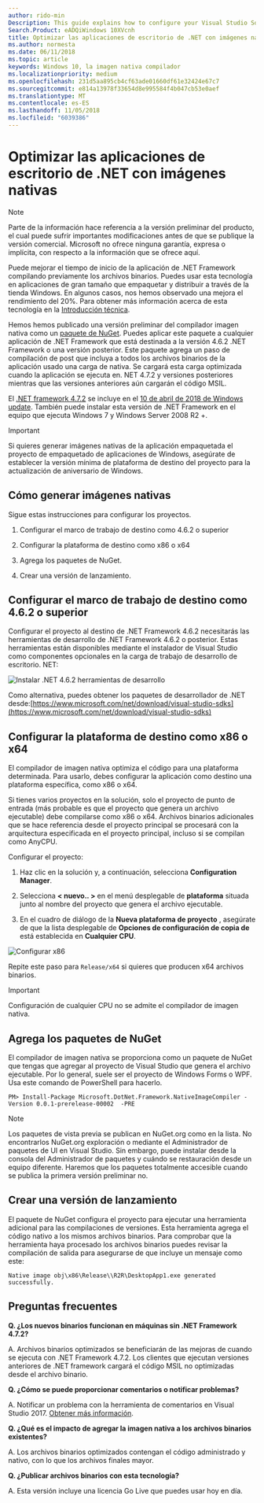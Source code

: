 ```yaml
---
author: rido-min
Description: This guide explains how to configure your Visual Studio Solution to optimize the application binaries with native images.
Search.Product: eADQiWindows 10XVcnh
title: Optimizar las aplicaciones de escritorio de .NET con imágenes nativas
ms.author: normesta
ms.date: 06/11/2018
ms.topic: article
keywords: Windows 10, la imagen nativa compilador
ms.localizationpriority: medium
ms.openlocfilehash: 231d5aa895cb4cf63ade01660df61e32424e67c7
ms.sourcegitcommit: e814a13978f33654d8e995584f4b047cb53e0aef
ms.translationtype: MT
ms.contentlocale: es-ES
ms.lasthandoff: 11/05/2018
ms.locfileid: "6039386"
---
```

# <a name="optimize-your-net-desktop-apps-with-native-images"></a>Optimizar las aplicaciones de escritorio de .NET con imágenes nativas

> [!NOTE]
> Parte de la información hace referencia a la versión preliminar del producto, el cual puede sufrir importantes modificaciones antes de que se publique la versión comercial. Microsoft no ofrece ninguna garantía, expresa o implícita, con respecto a la información que se ofrece aquí.

Puede mejorar el tiempo de inicio de la aplicación de .NET Framework compilando previamente los archivos binarios. Puedes usar esta tecnología en aplicaciones de gran tamaño que empaquetar y distribuir a través de la tienda Windows. En algunos casos, nos hemos observado una mejora el rendimiento del 20%. Para obtener más información acerca de esta tecnología en la [Introducción técnica](https://github.com/dotnet/coreclr/blob/master/Documentation/botr/readytorun-overview.md).

Hemos hemos publicado una versión preliminar del compilador imagen nativa como un [paquete de NuGet](https://www.nuget.org/packages/Microsoft.DotNet.Framework.NativeImageCompiler). Puedes aplicar este paquete a cualquier aplicación de .NET Framework que está destinada a la versión 4.6.2 .NET Framework o una versión posterior. Este paquete agrega un paso de compilación de post que incluya a todos los archivos binarios de la aplicación usado una carga de nativa. Se cargará esta carga optimizada cuando la aplicación se ejecuta en. NET 4.7.2 y versiones posteriores mientras que las versiones anteriores aún cargarán el código MSIL.

El [.NET framework 4.7.2](https://blogs.msdn.microsoft.com/dotnet/2018/04/30/announcing-the-net-framework-4-7-2/) se incluye en el [10 de abril de 2018 de Windows update](https://blogs.windows.com/windowsexperience/2018/04/30/how-to-get-the-windows-10-april-2018-update/). También puede instalar esta versión de .NET Framework en el equipo que ejecuta Windows 7 y Windows Server 2008 R2 +.

> [!IMPORTANT]
> Si quieres generar imágenes nativas de la aplicación empaquetada el proyecto de empaquetado de aplicaciones de Windows, asegúrate de establecer la versión mínima de plataforma de destino del proyecto para la actualización de aniversario de Windows.

## <a name="how-to-produce-native-images"></a>Cómo generar imágenes nativas

Sigue estas instrucciones para configurar los proyectos.

1. Configurar el marco de trabajo de destino como 4.6.2 o superior

2. Configurar la plataforma de destino como x86 o x64 

3. Agrega los paquetes de NuGet.

4. Crear una versión de lanzamiento.

## <a name="configure-the-target-framework-as-462-or-above"></a>Configurar el marco de trabajo de destino como 4.6.2 o superior

Configurar el proyecto al destino de .NET Framework 4.6.2 necesitarás las herramientas de desarrollo de .NET Framework 4.6.2 o posterior. Estas herramientas están disponibles mediante el instalador de Visual Studio como componentes opcionales en la carga de trabajo de desarrollo de escritorio. NET:

![Instalar .NET 4.6.2 herramientas de desarrollo](images/desktop-to-uwp/install-4.6.2-devpack.png)

Como alternativa, puedes obtener los paquetes de desarrollador de .NET desde:[https://www.microsoft.com/net/download/visual-studio-sdks](https://www.microsoft.com/net/download/visual-studio-sdks)

## <a name="configure-the-target-platform-as-x86-or-x64"></a>Configurar la plataforma de destino como x86 o x64

El compilador de imagen nativa optimiza el código para una plataforma determinada. Para usarlo, debes configurar la aplicación como destino una plataforma específica, como x86 o x64.

Si tienes varios proyectos en la solución, solo el proyecto de punto de entrada (más probable es que el proyecto que genera un archivo ejecutable) debe compilarse como x86 o x64. Archivos binarios adicionales que se hace referencia desde el proyecto principal se procesará con la arquitectura especificada en el proyecto principal, incluso si se compilan como AnyCPU.

Configurar el proyecto:

1. Haz clic en la solución y, a continuación, selecciona **Configuration Manager**.

2. Selecciona **< nuevo.. >** en el menú desplegable de **plataforma** situada junto al nombre del proyecto que genera el archivo ejecutable.

3. En el cuadro de diálogo de la **Nueva plataforma de proyecto** , asegúrate de que la lista desplegable de **Opciones de configuración de copia de** está establecida en **Cualquier CPU**.

![Configurar x86](images/desktop-to-uwp/configure-x86.png)

Repite este paso para `Release/x64` si quieres que producen x64 archivos binarios.

>[!IMPORTANT]
> Configuración de cualquier CPU no se admite el compilador de imagen nativa.

## <a name="add-the-nuget-packages"></a>Agrega los paquetes de NuGet

El compilador de imagen nativa se proporciona como un paquete de NuGet que tengas que agregar al proyecto de Visual Studio que genera el archivo ejecutable. Por lo general, suele ser el proyecto de Windows Forms o WPF. Usa este comando de PowerShell para hacerlo.

```PS
PM> Install-Package Microsoft.DotNet.Framework.NativeImageCompiler -Version 0.0.1-prerelease-00002  -PRE
```

> [!NOTE]
> Los paquetes de vista previa se publican en NuGet.org como en la lista. No encontrarlos NuGet.org exploración o mediante el Administrador de paquetes de UI en Visual Studio. Sin embargo, puede instalar desde la consola del Administrador de paquetes y cuándo se restauración desde un equipo diferente. Haremos que los paquetes totalmente accesible cuando se publica la primera versión preliminar no.

## <a name="create-a-release-build"></a>Crear una versión de lanzamiento

El paquete de NuGet configura el proyecto para ejecutar una herramienta adicional para las compilaciones de versiones. Esta herramienta agrega el código nativo a los mismos archivos binarios.
Para comprobar que la herramienta haya procesado los archivos binarios puedes revisar la compilación de salida para asegurarse de que incluye un mensaje como este:

```
Native image obj\x86\Release\\R2R\DesktopApp1.exe generated successfully.
```

## <a name="faq"></a>Preguntas frecuentes

**Q. ¿Los nuevos binarios funcionan en máquinas sin .NET Framework 4.7.2?**

A. Archivos binarios optimizados se beneficiarán de las mejoras de cuando se ejecuta con .NET Framework 4.7.2. Los clientes que ejecutan versiones anteriores de .NET framework cargará el código MSIL no optimizadas desde el archivo binario.

**Q. ¿Cómo se puede proporcionar comentarios o notificar problemas?**

A. Notificar un problema con la herramienta de comentarios en Visual Studio 2017. [Obtener más información](https://docs.microsoft.com/visualstudio/ide/how-to-report-a-problem-with-visual-studio-2017).

**Q. ¿Qué es el impacto de agregar la imagen nativa a los archivos binarios existentes?**

A. Los archivos binarios optimizados contengan el código administrado y nativo, con lo que los archivos finales mayor.

**Q. ¿Publicar archivos binarios con esta tecnología?**

A. Esta versión incluye una licencia Go Live que puedes usar hoy en día.
